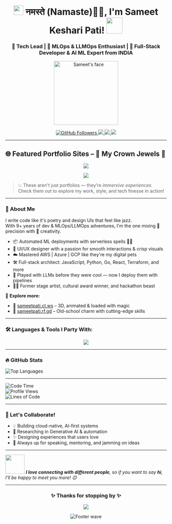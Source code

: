 <h1 align="center">
  <img src="https://emojis.slackmojis.com/emojis/images/1531849430/4246/blob-sunglasses.gif" width="30"/> 
  नमस्ते (Namaste)🙏🏻, I'm Sameet Keshari Pati! 
  <img src="https://media.giphy.com/media/12oufCB0MyZ1Go/giphy.gif" width="50">
</h1>

<h3 align="center">
  🚀 Tech Lead | 🧠 MLOps & LLMOps Enthusiast | 🎨 Full-Stack Developer & AI ML Expert from INDIA
</h3>

<p align="center">
  <img src="https://os-sameetpati.rf.gd/static/media/animatedFace.1f43de5666e50ab05851.jpeg" width="200" alt="Sameet's face" />
</p>

<p align="center">
  <a href="https://github.com/sameetpati">
    <img src="https://img.shields.io/github/followers/sameetpati?label=Follow&style=social" alt="GitHub Followers">
  </a>
  <a href="mailto:sameet.pati@outlook.com">
    <img src="https://img.shields.io/badge/email-sameet.pati@outlook.com-blue?style=flat-square&logo=gmail" />
  </a>
  <a href="https://linkedin.com/in/sameetpati" target="_blank">
    <img src="https://img.shields.io/badge/LinkedIn-Sameet%20Pati-blue?style=flat-square&logo=linkedin" />
  </a>
  <a href="https://os-sameetpati.rf.gd/static/media/Sameet%20Pati-2025-Resume.f4552e3e62c342fc415d.pdf" target="_blank">
    <img src="https://img.shields.io/badge/Resume-Download-green?style=flat-square&logo=adobeacrobatreader" />
  </a>
</p>

---

## 🌐 Featured Portfolio Sites – 👑 My Crown Jewels 👑

<p align="center">
  <a href="https://sameetpati.ct.ws" target="_blank">
    <img src="https://img.shields.io/badge/🚀%203D%20Portfolio%20(Highly%20Interactive)-sameetpati.ct.ws-00c853?style=for-the-badge&logo=three.js" />
  </a>
</p>
<p align="center">
  <a href="https://sameetpati.rf.gd" target="_blank">
    <img src="https://img.shields.io/badge/🎮%20Retro%20Themed%20Showcase-sameetpati.rf.gd-304ffe?style=for-the-badge&logo=html5" />
  </a>
</p>

> 💥 These aren't just portfolios — they’re *immersive experiences*. Check them out to explore my work, style, and tech finesse in action!

---

### 🌟 About Me

I write code like it's poetry and design UIs that feel like jazz.  
With 9+ years of dev & MLOps/LLMOps adventures, I'm the one mixing 🎯 precision with 🎨 creativity.

- 📦 Automated ML deployments with serverless spells 🧙‍♂️  
- 🎨 UI/UX designer with a passion for smooth interactions & crisp visuals  
- ☁️ Mastered AWS | Azure | GCP like they're my digital pets  
- 🛠️ Full-stack architect: JavaScript, Python, Go, React, Terraform, and more  
- 🧬 Played with LLMs before they were cool — now I deploy them with pipelines  
- 👨‍🎤 Former stage artist, cultural award winner, and hackathon beast  

🎯 **Explore more:**  
- 🔗 [sameetpati.ct.ws](https://www.sameetpati.ct.ws) – 3D, animated & loaded with magic  
- 🔗 [sameetpati.rf.gd](https://www.sameetpati.rf.gd) – Old-school charm with cutting-edge skills  

---

### 🛠️ Languages & Tools I Party With:

<p align="center">
  <a href="https://skillicons.dev">
    <img src="https://skillicons.dev/icons?i=python,javascript,react,nodejs,go,java,docker,terraform,aws,googlecloud,azure,photoshop,figma,git,kubernetes,c,vim,nextjs,postman,selenium,ai,androidstudio,fastapi,firebase,flask,graphql,linux" />
  </a>
</p>

---

### 🔥 GitHub Stats

<p>
  <img src="https://github-readme-stats.vercel.app/api/top-langs/?username=sameetpati&layout=compact&theme=dark" alt="Top Languages"/>
</p>

---

![Code Time](https://img.shields.io/badge/Code%20Time-4%2C238%20hrs%2045%20mins-blue?style=flat-square)  
![Profile Views](https://img.shields.io/badge/Profile%20Views-832-blue?style=flat-square)  
![Lines of Code](https://img.shields.io/badge/From%20Hello%20World%20I've%20Written-7.3%20million%20lines%20of%20code-blue?style=flat-square)

---

### 📢 Let's Collaborate!

- 💡 Building cloud-native, AI-first systems  
- 🧪 Researching in Generative AI & automation  
- ✨ Designing experiences that users love  
- 🎤 Always up for speaking, mentoring, and jamming on ideas  

---

<p>
  <img src="https://media.giphy.com/media/LnQjpWaON8nhr21vNW/giphy.gif" width="60"> 
  <em><b>I love connecting with different people</b>, so if you want to say <b>hi</b>, I'll be happy to meet you more! 😊</em>
</p>

---

<h3 align="center">✨ Thanks for stopping by ✨</h3>

<p align="center">
  <img src="https://readme-typing-svg.demolab.com?font=Fira+Code&weight=500&size=24&pause=1000&color=37C2D6&center=true&width=600&lines=Keep+learning.;Keep+shipping.;Keep+smiling.+" />
</p>

<p align="center">
  <img src="https://raw.githubusercontent.com/mayhemantt/mayhemantt/Update/svg/Bottom.svg" alt="Footer wave" />
</p>
